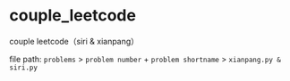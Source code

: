# couple_leetcode
couple leetcode（siri &amp; xianpang）

file path: `problems` > `problem number` + `problem shortname` > `xianpang.py & siri.py`
